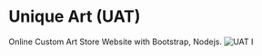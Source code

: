 # Unique Art (UAT)
Online Custom Art Store Website with Bootstrap, Nodejs.
![UAT I](https://github.com/KJRM20/UAT/assets/105244615/fc037c84-db6b-4789-976c-6e27ed97c893)
